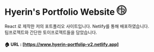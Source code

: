 
<h1>Hyerin's Portfolio Website
<img src="public/favicon/favicon-32x32.png" />  
</h1>
<p>
React 로 제작한 저의 포트폴리오 사이트입니다. Netlify를 통해 배포하였습니다. <br/>
팀프로젝트와 간단한 토이프로젝트들을 담았습니다. <br />
</p>

#### 🏠 URL : [https://www.hyerin-portfolip-v2.netlify.app]



